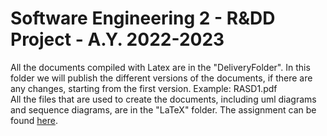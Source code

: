 # Software Engineering 2 - R&amp;DD Project - A.Y. 2022-2023

All the documents compiled with Latex are in the "DeliveryFolder". In this folder we will publish the different versions of the documents, if there are any changes, starting from the first version. Example: RASD1.pdf <br>
All the files that are used to create the documents, including uml diagrams and sequence diagrams, are in the "LaTeX" folder.
The assignment can be found [here](Assignment.pdf).
